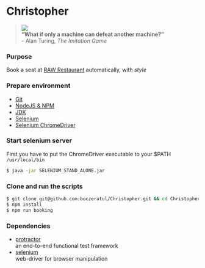 # Christopher

> ![](http://i.guim.co.uk/static/w-620/h--/q-95/sys-images/Guardian/Pix/pictures/2014/11/18/1416312708018/2a7ceb88-1896-4034-98d6-ca013d3aa6cd-620x372.jpeg)  
> **“What if only a machine can defeat another machine?”**  
> \- Alan Turing, _The Imitation Game_

### Purpose
Book a seat at [RAW Restaurant](http://www.raw.com.tw/indexContent.aspx?Language=ch#5thPage) automatically, with *style*

### Prepare environment
- [Git](http://www.git-scm.com/)
- [NodeJS & NPM](https://nodejs.org/download/)
- [JDK](http://www.oracle.com/technetwork/java/javase/downloads/jdk8-downloads-2133151.html)
- [Selenium](http://docs.seleniumhq.org/download/)
- [Selenium ChromeDriver](https://sites.google.com/a/chromium.org/chromedriver/)

### Start selenium server
First you have to put the ChromeDriver executable to your $PATH `/usr/local/bin`
```bash
$ java -jar SELENIUM_STAND_ALONE.jar
```

### Clone and run the scripts
```bash
$ git clone git@github.com:boczeratul/Christopher.git && cd Christopher
$ npm install
$ npm run booking
```

### Dependencies
- [protractor](http://angular.github.io/protractor/#/)  
an end-to-end functional test framework
- [selenium](http://docs.seleniumhq.org/)  
web-driver for browser manipulation
